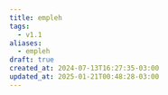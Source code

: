 ```yaml
---
title: empleh
tags:
  - v1.1
aliases:
  - empleh
draft: true
created_at: 2024-07-13T16:27:35-03:00
updated_at: 2025-01-21T00:48:28-03:00
---
```

